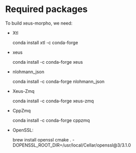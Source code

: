 # Required packages

To build xeus-morpho, we need: 

* Xtl

    conda install xtl -c conda-forge

* xeus

    conda install -c conda-forge xeus

* nlohmann_json

    conda install -c conda-forge nlohmann_json

* Xeus-Zmq

    conda install -c conda-forge xeus-zmq

* CppZmq

    conda install -c conda-forge cppzmq

* OpenSSL: 

    brew install openssl
    cmake . -DOPENSSL_ROOT_DIR=/usr/local/Cellar/openssl@3/3.1.0